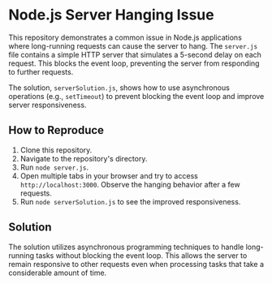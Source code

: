 # Node.js Server Hanging Issue

This repository demonstrates a common issue in Node.js applications where long-running requests can cause the server to hang. The `server.js` file contains a simple HTTP server that simulates a 5-second delay on each request. This blocks the event loop, preventing the server from responding to further requests.

The solution, `serverSolution.js`, shows how to use asynchronous operations (e.g., `setTimeout`) to prevent blocking the event loop and improve server responsiveness.

## How to Reproduce

1. Clone this repository.
2. Navigate to the repository's directory.
3. Run `node server.js`.
4. Open multiple tabs in your browser and try to access `http://localhost:3000`.  Observe the hanging behavior after a few requests. 
5. Run `node serverSolution.js` to see the improved responsiveness.

## Solution

The solution utilizes asynchronous programming techniques to handle long-running tasks without blocking the event loop.  This allows the server to remain responsive to other requests even when processing tasks that take a considerable amount of time.